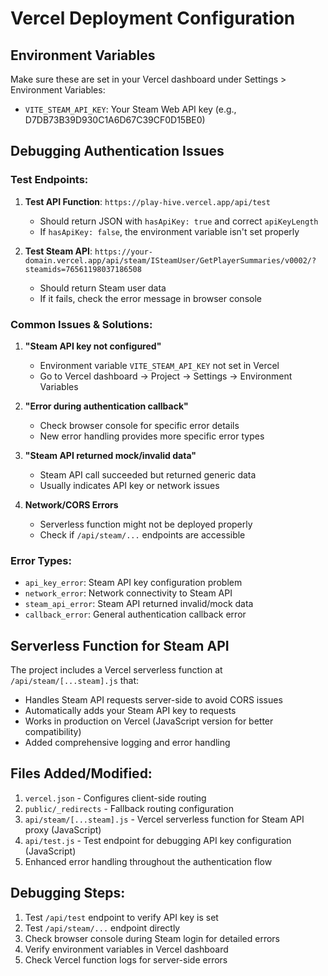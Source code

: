 # Vercel Deployment Configuration

## Environment Variables
Make sure these are set in your Vercel dashboard under Settings > Environment Variables:

- `VITE_STEAM_API_KEY`: Your Steam Web API key (e.g., D7DB73B39D930C1A6D67C39CF0D15BE0)

## Debugging Authentication Issues

### Test Endpoints:
1. **Test API Function**: `https://play-hive.vercel.app/api/test`
   - Should return JSON with `hasApiKey: true` and correct `apiKeyLength`
   - If `hasApiKey: false`, the environment variable isn't set properly

2. **Test Steam API**: `https://your-domain.vercel.app/api/steam/ISteamUser/GetPlayerSummaries/v0002/?steamids=76561198037186508`
   - Should return Steam user data
   - If it fails, check the error message in browser console

### Common Issues & Solutions:

1. **"Steam API key not configured"**
   - Environment variable `VITE_STEAM_API_KEY` not set in Vercel
   - Go to Vercel dashboard → Project → Settings → Environment Variables

2. **"Error during authentication callback"**
   - Check browser console for specific error details
   - New error handling provides more specific error types

3. **"Steam API returned mock/invalid data"**
   - Steam API call succeeded but returned generic data
   - Usually indicates API key or network issues

4. **Network/CORS Errors**
   - Serverless function might not be deployed properly
   - Check if `/api/steam/...` endpoints are accessible

### Error Types:
- `api_key_error`: Steam API key configuration problem
- `network_error`: Network connectivity to Steam API
- `steam_api_error`: Steam API returned invalid/mock data  
- `callback_error`: General authentication callback error

## Serverless Function for Steam API
The project includes a Vercel serverless function at `/api/steam/[...steam].js` that:
- Handles Steam API requests server-side to avoid CORS issues
- Automatically adds your Steam API key to requests
- Works in production on Vercel (JavaScript version for better compatibility)
- Added comprehensive logging and error handling

## Files Added/Modified:
1. `vercel.json` - Configures client-side routing
2. `public/_redirects` - Fallback routing configuration  
3. `api/steam/[...steam].js` - Vercel serverless function for Steam API proxy (JavaScript)
4. `api/test.js` - Test endpoint for debugging API key configuration (JavaScript)
5. Enhanced error handling throughout the authentication flow

## Debugging Steps:
1. Test `/api/test` endpoint to verify API key is set
2. Test `/api/steam/...` endpoint directly  
3. Check browser console during Steam login for detailed errors
4. Verify environment variables in Vercel dashboard
5. Check Vercel function logs for server-side errors
